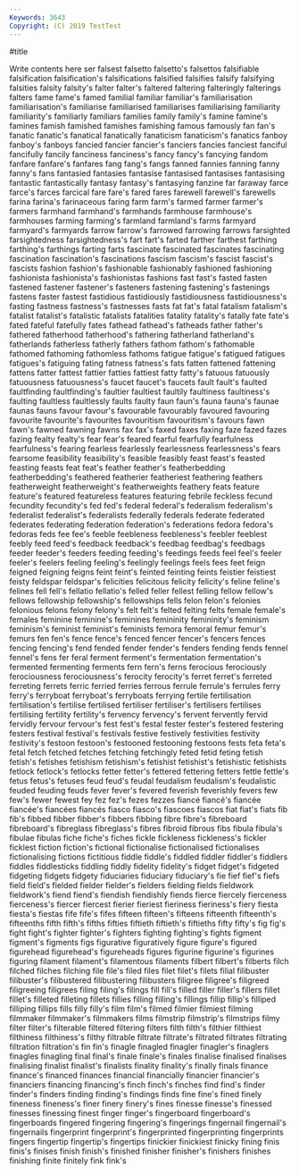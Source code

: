 ```yaml
---
Keywords: 3643
Copyright: (C) 2019 TestTest
---
```


#title

Write contents here
ser falsest falsetto
falsetto's falsettos falsifiable falsification falsification's falsifications falsified falsifies falsify falsifying
falsities falsity falsity's falter falter's faltered faltering falteringly falterings falters
fame fame's famed familial familiar familiar's familiarisation familiarisation's familiarise familiarised
familiarises familiarising familiarity familiarity's familiarly familiars families family family's famine
famine's famines famish famished famishes famishing famous famously fan fan's
fanatic fanatic's fanatical fanatically fanaticism fanaticism's fanatics fanboy fanboy's fanboys
fancied fancier fancier's fanciers fancies fanciest fanciful fancifully fancily fanciness
fanciness's fancy fancy's fancying fandom fanfare fanfare's fanfares fang fang's
fangs fanned fannies fanning fanny fanny's fans fantasied fantasies fantasise
fantasised fantasises fantasising fantastic fantastically fantasy fantasy's fantasying fanzine far
faraway farce farce's farces farcical fare fare's fared fares farewell
farewell's farewells farina farina's farinaceous faring farm farm's farmed farmer
farmer's farmers farmhand farmhand's farmhands farmhouse farmhouse's farmhouses farming farming's
farmland farmland's farms farmyard farmyard's farmyards farrow farrow's farrowed farrowing
farrows farsighted farsightedness farsightedness's fart fart's farted farther farthest farthing
farthing's farthings farting farts fascinate fascinated fascinates fascinating fascination fascination's
fascinations fascism fascism's fascist fascist's fascists fashion fashion's fashionable fashionably
fashioned fashioning fashionista fashionista's fashionistas fashions fast fast's fasted fasten
fastened fastener fastener's fasteners fastening fastening's fastenings fastens faster fastest
fastidious fastidiously fastidiousness fastidiousness's fasting fastness fastness's fastnesses fasts fat
fat's fatal fatalism fatalism's fatalist fatalist's fatalistic fatalists fatalities fatality
fatality's fatally fate fate's fated fateful fatefully fates fathead fathead's
fatheads father father's fathered fatherhood fatherhood's fathering fatherland fatherland's fatherlands
fatherless fatherly fathers fathom fathom's fathomable fathomed fathoming fathomless fathoms
fatigue fatigue's fatigued fatigues fatigues's fatiguing fating fatness fatness's fats
fatten fattened fattening fattens fatter fattest fattier fatties fattiest fatty
fatty's fatuous fatuously fatuousness fatuousness's faucet faucet's faucets fault fault's
faulted faultfinding faultfinding's faultier faultiest faultily faultiness faultiness's faulting faultless
faultlessly faults faulty faun faun's fauna fauna's faunae faunas fauns
favour favour's favourable favourably favoured favouring favourite favourite's favourites favouritism
favouritism's favours fawn fawn's fawned fawning fawns fax fax's faxed
faxes faxing faze fazed fazes fazing fealty fealty's fear fear's
feared fearful fearfully fearfulness fearfulness's fearing fearless fearlessly fearlessness fearlessness's
fears fearsome feasibility feasibility's feasible feasibly feast feast's feasted feasting
feasts feat feat's feather feather's featherbedding featherbedding's feathered featherier featheriest
feathering feathers featherweight featherweight's featherweights feathery feats feature feature's featured
featureless features featuring febrile feckless fecund fecundity fecundity's fed fed's
federal federal's federalism federalism's federalist federalist's federalists federally federals federate
federated federates federating federation federation's federations fedora fedora's fedoras feds
fee fee's feeble feebleness feebleness's feebler feeblest feebly feed feed's
feedback feedback's feedbag feedbag's feedbags feeder feeder's feeders feeding feeding's
feedings feeds feel feel's feeler feeler's feelers feeling feeling's feelingly
feelings feels fees feet feign feigned feigning feigns feint feint's
feinted feinting feints feistier feistiest feisty feldspar feldspar's felicities felicitous
felicity felicity's feline feline's felines fell fell's fellatio fellatio's felled
feller fellest felling fellow fellow's fellows fellowship fellowship's fellowships fells
felon felon's felonies felonious felons felony felony's felt felt's felted
felting felts female female's females feminine feminine's feminines femininity femininity's
feminism feminism's feminist feminist's feminists femora femoral femur femur's femurs
fen fen's fence fence's fenced fencer fencer's fencers fences fencing
fencing's fend fended fender fender's fenders fending fends fennel fennel's
fens fer feral ferment ferment's fermentation fermentation's fermented fermenting ferments
fern fern's ferns ferocious ferociously ferociousness ferociousness's ferocity ferocity's ferret
ferret's ferreted ferreting ferrets ferric ferried ferries ferrous ferrule ferrule's
ferrules ferry ferry's ferryboat ferryboat's ferryboats ferrying fertile fertilisation fertilisation's
fertilise fertilised fertiliser fertiliser's fertilisers fertilises fertilising fertility fertility's fervency
fervency's fervent fervently fervid fervidly fervour fervour's fest fest's festal
fester fester's festered festering festers festival festival's festivals festive festively
festivities festivity festivity's festoon festoon's festooned festooning festoons fests feta
feta's fetal fetch fetched fetches fetching fetchingly feted fetid feting
fetish fetish's fetishes fetishism fetishism's fetishist fetishist's fetishistic fetishists fetlock
fetlock's fetlocks fetter fetter's fettered fettering fetters fettle fettle's fetus
fetus's fetuses feud feud's feudal feudalism feudalism's feudalistic feuded feuding
feuds fever fever's fevered feverish feverishly fevers few few's fewer
fewest fey fez fez's fezes fezzes fiancé fiancé's fiancée fiancée's
fiancées fiancés fiasco fiasco's fiascoes fiascos fiat fiat's fiats fib
fib's fibbed fibber fibber's fibbers fibbing fibre fibre's fibreboard fibreboard's
fibreglass fibreglass's fibres fibroid fibrous fibs fibula fibula's fibulae fibulas
fiche fiche's fiches fickle fickleness fickleness's fickler ficklest fiction fiction's
fictional fictionalise fictionalised fictionalises fictionalising fictions fictitious fiddle fiddle's fiddled
fiddler fiddler's fiddlers fiddles fiddlesticks fiddling fiddly fidelity fidelity's fidget
fidget's fidgeted fidgeting fidgets fidgety fiduciaries fiduciary fiduciary's fie fief
fief's fiefs field field's fielded fielder fielder's fielders fielding fields
fieldwork fieldwork's fiend fiend's fiendish fiendishly fiends fierce fiercely fierceness
fierceness's fiercer fiercest fierier fieriest fieriness fieriness's fiery fiesta fiesta's
fiestas fife fife's fifes fifteen fifteen's fifteens fifteenth fifteenth's fifteenths
fifth fifth's fifths fifties fiftieth fiftieth's fiftieths fifty fifty's fig
fig's fight fight's fighter fighter's fighters fighting fighting's fights figment
figment's figments figs figurative figuratively figure figure's figured figurehead figurehead's
figureheads figures figurine figurine's figurines figuring filament filament's filamentous filaments
filbert filbert's filberts filch filched filches filching file file's filed
files filet filet's filets filial filibuster filibuster's filibustered filibustering filibusters
filigree filigree's filigreed filigreeing filigrees filing filing's filings fill fill's
filled filler filler's fillers fillet fillet's filleted filleting fillets fillies
filling filling's fillings fillip fillip's filliped filliping fillips fills filly
filly's film film's filmed filmier filmiest filming filmmaker filmmaker's filmmakers
films filmstrip filmstrip's filmstrips filmy filter filter's filterable filtered filtering
filters filth filth's filthier filthiest filthiness filthiness's filthy filtrable filtrate
filtrate's filtrated filtrates filtrating filtration filtration's fin fin's finagle finagled
finagler finagler's finaglers finagles finagling final final's finale finale's finales
finalise finalised finalises finalising finalist finalist's finalists finality finality's finally
finals finance finance's financed finances financial financially financier financier's financiers
financing financing's finch finch's finches find find's finder finder's finders
finding finding's findings finds fine fine's fined finely fineness fineness's
finer finery finery's fines finesse finesse's finessed finesses finessing finest
finger finger's fingerboard fingerboard's fingerboards fingered fingering fingering's fingerings fingernail
fingernail's fingernails fingerprint fingerprint's fingerprinted fingerprinting fingerprints fingers fingertip fingertip's
fingertips finickier finickiest finicky fining finis finis's finises finish finish's
finished finisher finisher's finishers finishes finishing finite finitely fink fink's

